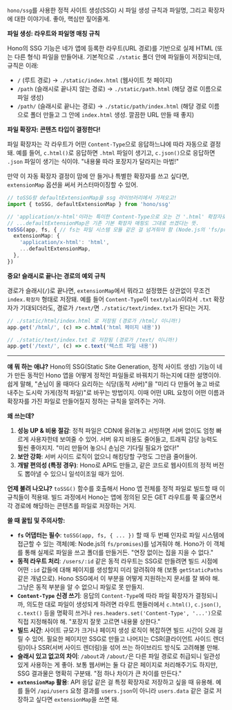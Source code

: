 `hono/ssg`를 사용한 정적 사이트 생성(SSG) 시 파일 생성 규칙과 파일명, 그리고 확장자에 대한 이야기네. 좋아, 핵심만 짚어줄게.

**파일 생성: 라우트와 파일명 매칭 규칙**

Hono의 SSG 기능은 네가 앱에 등록한 라우트(URL 경로)를 기반으로 실제 HTML (또는 다른 형식) 파일을 만들어내. 기본적으로 `./static` 폴더 안에 파일들이 저장되는데, 규칙은 이래:

*   `/` (루트 경로) → `./static/index.html` (웹사이트 첫 페이지)
*   `/path` (슬래시로 끝나지 않는 경로) → `./static/path.html` (해당 경로 이름으로 파일 생성)
*   `/path/` (슬래시로 끝나는 경로) → `./static/path/index.html` (해당 경로 이름으로 폴더 만들고 그 안에 `index.html` 생성. 깔끔한 URL 만들 때 좋지)

**파일 확장자: 콘텐츠 타입이 결정한다!**

파일 확장자는 각 라우트가 어떤 `Content-Type`으로 응답하느냐에 따라 자동으로 결정돼. 예를 들어, `c.html()`로 응답하면 `.html` 파일이 생기고, `c.json()`으로 응답하면 `.json` 파일이 생기는 식이야. "내용물 따라 포장지가 달라지는 마법!"

만약 이 자동 확장자 결정이 맘에 안 들거나 특별한 확장자를 쓰고 싶다면, `extensionMap` 옵션을 써서 커스터마이징할 수 있어.

```typescript
// toSSG랑 defaultExtensionMap을 ssg 라이브러리에서 가져오고!
import { toSSG, defaultExtensionMap } from 'hono/ssg'

// 'application/x-html'이라는 특이한 Content-Type으로 오는 건 '.html' 확장자로 저장해줘!
// ...defaultExtensionMap은 기존 기본 확장자 매핑도 그대로 쓰겠다는 뜻.
toSSG(app, fs, { // fs는 파일 시스템 모듈 같은 걸 넘겨줘야 함 (Node.js의 'fs/promises' 등)
  extensionMap: {
    'application/x-html': 'html',
    ...defaultExtensionMap,
  },
})
```

**중요! 슬래시로 끝나는 경로의 예외 규칙**

경로가 슬래시(`/`)로 끝나면, `extensionMap`에서 뭐라고 설정했든 상관없이 무조건 `index.확장자` 형태로 저장돼. 예를 들어 `Content-Type`이 `text/plain`이라서 `.txt` 확장자가 기대되더라도, 경로가 `/text/`면 `./static/text/index.txt`가 된다는 거지.

```typescript
// ./static/html/index.html 로 저장됨 (경로가 /html/ 이니까!)
app.get('/html/', (c) => c.html('html 페이지 내용'))

// ./static/text/index.txt 로 저장됨 (경로가 /text/ 이니까!)
app.get('/text/', (c) => c.text('텍스트 파일 내용'))
```

---

**얘 뭐 하는 애냐?**
Hono의 SSG(Static Site Generation, 정적 사이트 생성) 기능이 네가 만든 동적인 Hono 앱을 어떻게 정적인 파일들로 바꿔치기 하는지에 대한 설명이야. 쉽게 말해, "손님이 올 때마다 요리하는 식당(동적 서버)"을 "미리 다 만들어 놓고 바로 내주는 도시락 가게(정적 파일)"로 바꾸는 방법이지. 이때 어떤 URL 요청이 어떤 이름과 확장자를 가진 파일로 만들어질지 정하는 규칙을 알려주는 거야.

**왜 쓰는데?**
1.  **성능 UP & 비용 절감**: 정적 파일은 CDN에 올려놓고 서빙하면 서버 없이도 엄청 빠르게 사용자한테 보여줄 수 있어. 서버 유지 비용도 줄어들고, 트래픽 감당 능력도 훨씬 좋아지지. "미리 만들어 놓으니 손님은 기다릴 필요가 없다!"
2.  **보안 강화**: 서버 사이드 로직이 없으니 해킹당할 구멍도 그만큼 줄어들어.
3.  **개발 편의성 (특정 경우)**: Hono로 API도 만들고, 같은 코드로 웹사이트의 정적 버전도 뽑아낼 수 있으니 일석이조일 때가 있어.

**언제 불려 나오냐?**
`toSSG()` 함수를 호출해서 Hono 앱 전체를 정적 파일로 빌드할 때 이 규칙들이 적용돼. 빌드 과정에서 Hono는 앱에 정의된 모든 GET 라우트를 쭉 훑으면서 각 경로에 해당하는 콘텐츠를 파일로 저장하는 거지.

**쓸 때 꿀팁 및 주의사항:**
*   **`fs` 어댑터는 필수**: `toSSG(app, fs, { ... })` 할 때 두 번째 인자로 파일 시스템에 접근할 수 있는 객체(예: Node.js의 `fs/promises`)를 넘겨줘야 해. Hono가 이 객체를 통해 실제로 파일을 쓰고 폴더를 만들거든. "연장 없이는 집을 지을 수 없다."
*   **동적 라우트 처리**: `/users/:id` 같은 동적 라우트는 SSG로 만들려면 빌드 시점에 어떤 `:id` 값들에 대해 페이지를 생성할지 미리 알려줘야 해 (보통 `getStaticPaths` 같은 개념으로). Hono SSG에서 이 부분을 어떻게 지원하는지 문서를 잘 봐야 해. 그냥은 동적 부분을 알 수 없으니 파일로 못 만들지.
*   **`Content-Type` 신경 쓰기**: 응답의 `Content-Type`에 따라 파일 확장자가 결정되니까, 의도한 대로 파일이 생성되게 하려면 라우트 핸들러에서 `c.html()`, `c.json()`, `c.text()` 등을 명확히 쓰거나 `res.headers.set('Content-Type', '...')`으로 직접 지정해줘야 해. "포장지 잘못 고르면 내용물 상한다."
*   **빌드 시간**: 사이트 규모가 크거나 페이지 생성 로직이 복잡하면 빌드 시간이 오래 걸릴 수 있어. 필요한 페이지만 SSG로 만들고 나머지는 CSR(클라이언트 사이드 렌더링)이나 SSR(서버 사이드 렌더링)을 섞어 쓰는 하이브리드 방식도 고려해볼 만해.
*   **슬래시 있고 없고의 차이**: `/about`과 `/about/`은 다른 파일 경로로 취급되니 일관성 있게 사용하는 게 좋아. 보통 웹서버는 둘 다 같은 페이지로 처리해주기도 하지만, SSG 결과물은 명확히 구분돼. "점 하나 차이가 큰 차이를 만든다."
*   **`extensionMap` 활용**: API 응답 같은 걸 특정 확장자로 저장하고 싶을 때 유용해. 예를 들어 `/api/users` 요청 결과를 `users.json`이 아니라 `users.data` 같은 걸로 저장하고 싶다면 `extensionMap`을 쓰면 돼.